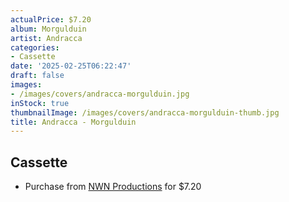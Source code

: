 ```yaml
---
actualPrice: $7.20
album: Morgulduin
artist: Andracca
categories:
- Cassette
date: '2025-02-25T06:22:47'
draft: false
images:
- /images/covers/andracca-morgulduin.jpg
inStock: true
thumbnailImage: /images/covers/andracca-morgulduin-thumb.jpg
title: Andracca - Morgulduin
---
```


## Cassette
* Purchase from [NWN Productions](http://shop.nwnprod.com/index.php?route=product/product&path=73&product_id=18020&sort=pd.name&order=ASC) for $7.20
